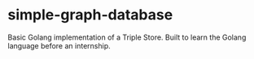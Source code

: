 # simple-graph-database
Basic Golang implementation of a Triple Store. Built to learn the Golang language before an internship. 
